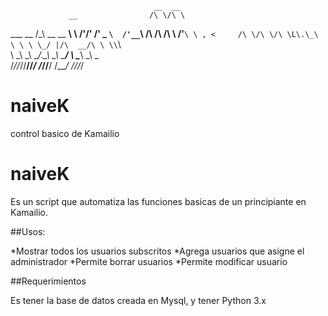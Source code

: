 
                                    __  __     
                 __                /\ \/\ \    
  ___      __   /\_\  __  __     __\ \ \/'/' 
/' _ `\  /'__`\ \/\ \/\ \/\ \  /'__`\ \ , <    
/\ \/\ \/\ \L\.\_\ \ \ \ \_/ |/\  __/\ \ \\`\  
\ \_\ \_\ \__/.\_\\ \_\ \___/ \ \____\\ \_\ \_\
 \/_/\/_/\/__/\/_/ \/_/\/__/   \/____/ \/_/\/_/
                                               
                                               





# naiveK
control basico de Kamailio

naiveK
======
Es un script que automatiza las funciones basicas de un principiante en Kamailio.

##Usos:

*Mostrar todos los usuarios subscritos
*Agrega usuarios que asigne el administrador
*Permite borrar usuarios
*Permite modificar usuario

##Requerimientos

Es tener la base de datos creada en Mysql, y tener Python 3.x
